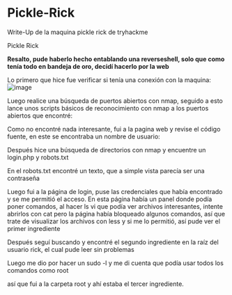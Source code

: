 # Pickle-Rick
Write-Up de la maquina pickle rick de tryhackme

Pickle Rick

**Resalto, pude haberlo hecho entablando una reverseshell, solo que como tenía todo en bandeja de oro, decidí hacerlo por la web**

Lo primero que hice fue verificar si tenía una conexión con la maquina:
![image](https://user-images.githubusercontent.com/107098852/172544603-b56cf2e9-b894-40cb-af59-acb94e635b8b.png)

 

Luego realice una búsqueda de puertos abiertos con nmap, seguido a esto lance unos scripts básicos de reconocimiento con nmap a los puertos abiertos que encontré:
 

Como no encontré nada interesante, fui a la pagina web y revise el código fuente, en este se encontraba un nombre de usuario:

 

Después hice una búsqueda de directorios con nmap y encuentre un login.php y robots.txt

 

En el robots.txt encontré un texto, que a simple vista parecía ser una contraseña

 
Luego fui a la página de login, puse las credenciales que había encontrado y se me permitió el acceso. En esta página había un panel donde podía poner comandos, al hacer ls vi que podía ver archivos interesantes, intente abrirlos con cat pero la página había bloqueado algunos comandos, así que trate de visualizar los archivos con less y si me lo permitió, así pude ver el primer ingrediente 

 

Después seguí buscando y encontré el segundo ingrediente en la raíz del usuario rick, el cual pude leer sin problemas 


 



Luego me dio por hacer un sudo -l y me di cuenta que podía usar todos los comandos como root

 

así que fui a la carpeta root y ahí estaba el tercer ingrediente.

 
